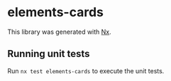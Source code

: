 # elements-cards

This library was generated with [Nx](https://nx.dev).

## Running unit tests

Run `nx test elements-cards` to execute the unit tests.
